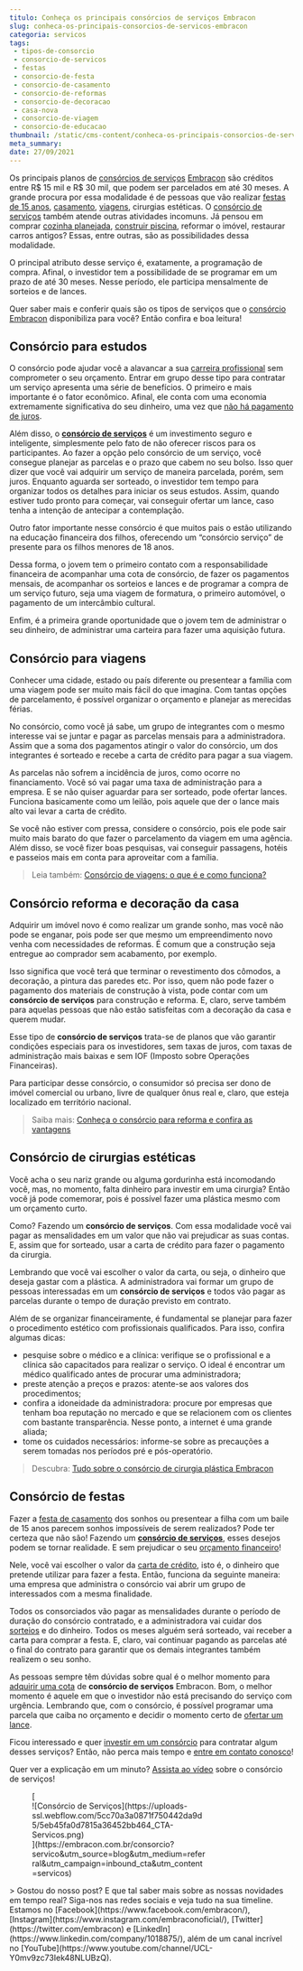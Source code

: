 ```yaml
---
titulo: Conheça os principais consórcios de serviços Embracon
slug: conheca-os-principais-consorcios-de-servicos-embracon
categoria: servicos
tags:
 - tipos-de-consorcio
 - consorcio-de-servicos
 - festas
 - consorcio-de-festa
 - consorcio-de-casamento
 - consorcio-de-reformas
 - consorcio-de-decoracao
 - casa-nova
 - consorcio-de-viagem
 - consorcio-de-educacao
thumbnail: /static/cms-content/conheca-os-principais-consorcios-de-servicos-embracon.jpg
meta_summary: 
date: 27/09/2021
---
```

Os principais planos de [consórcios de serviços](https://www.embracon.com.br/consorcio-servicos) [Embracon](https://www.embracon.com.br/a-embracon) são créditos entre R$ 15 mil e R$ 30 mil, que podem ser parcelados em até 30 meses. A grande procura por essa modalidade é de pessoas que vão realizar [festas de 15 anos](https://www.embracon.com.br/blog/voce-conhece-o-consorcio-de-festas-embracon-veja-como-funciona), [casamento](https://www.embracon.com.br/blog/consorcio-de-casamento-saiba-como-funciona), [viagens](https://www.embracon.com.br/blog/consorcio-de-viagens-o-que-e-e-como-funciona), cirurgias estéticas. O [consórcio de serviços](https://www.embracon.com.br/consorcio-servicos) também atende outras atividades incomuns. Já pensou em comprar [cozinha planejada](https://www.embracon.com.br/blog/como-ter-uma-cozinha-funcional-em-casa), [construir piscina](https://www.embracon.com.br/blog/afinal-vale-a-pena-ter-uma-piscina-em-casa-confira-os-pros-e-contras), reformar o imóvel, restaurar carros antigos? Essas, entre outras, são as possibilidades dessa modalidade.

O principal atributo desse serviço é, exatamente, a programação de compra. Afinal, o investidor tem a possibilidade de se programar em um prazo de até 30 meses. Nesse período, ele participa mensalmente de sorteios e de lances.

Quer saber mais e conferir quais são os tipos de serviços que o [consórcio Embracon](https://www.embracon.com.br/a-embracon) disponibiliza para você? Então confira e boa leitura!

Consórcio para estudos
----------------------

O consórcio pode ajudar você a alavancar a sua [carreira profissional](https://www.embracon.com.br/blog/quais-carreiras-estarao-em-alta-nos-proximos-anos-descubra-aqui) sem comprometer o seu orçamento. Entrar em grupo desse tipo para contratar um serviço apresenta uma série de benefícios. O primeiro e mais importante é o fator econômico. Afinal, ele conta com uma economia extremamente significativa do seu dinheiro, uma vez que [não há pagamento de juros](https://www.embracon.com.br/blog/consorcio-nao-tem-juros-entenda).

Além disso, o [**consórcio de serviços**](https://www.embracon.com.br/consorcio-servicos) é um investimento seguro e inteligente, simplesmente pelo fato de não oferecer riscos para os participantes. Ao fazer a opção pelo consórcio de um serviço, você consegue planejar as parcelas e o prazo que cabem no seu bolso. Isso quer dizer que você vai adquirir um serviço de maneira parcelada, porém, sem juros. Enquanto aguarda ser sorteado, o investidor tem tempo para organizar todos os detalhes para iniciar os seus estudos. Assim, quando estiver tudo pronto para começar, vai conseguir ofertar um lance, caso tenha a intenção de antecipar a contemplação.

Outro fator importante nesse consórcio é que muitos pais o estão utilizando na educação financeira dos filhos, oferecendo um “consórcio serviço” de presente para os filhos menores de 18 anos.

Dessa forma, o jovem tem o primeiro contato com a responsabilidade financeira de acompanhar uma cota de consórcio, de fazer os pagamentos mensais, de acompanhar os sorteios e lances e de programar a compra de um serviço futuro, seja uma viagem de formatura, o primeiro automóvel, o pagamento de um intercâmbio cultural.

Enfim, é a primeira grande oportunidade que o jovem tem de administrar o seu dinheiro, de administrar uma carteira para fazer uma aquisição futura.

Consórcio para viagens
----------------------

Conhecer uma cidade, estado ou país diferente ou presentear a família com uma viagem pode ser muito mais fácil do que imagina. Com tantas opções de parcelamento, é possível organizar o orçamento e planejar as merecidas férias.

No consórcio, como você já sabe, um grupo de integrantes com o mesmo interesse vai se juntar e pagar as parcelas mensais para a administradora. Assim que a soma dos pagamentos atingir o valor do consórcio, um dos integrantes é sorteado e recebe a carta de crédito para pagar a sua viagem.

As parcelas não sofrem a incidência de juros, como ocorre no financiamento. Você só vai pagar uma taxa de administração para a empresa. E se não quiser aguardar para ser sorteado, pode ofertar lances. Funciona basicamente como um leilão, pois aquele que der o lance mais alto vai levar a carta de crédito.

Se você não estiver com pressa, considere o consórcio, pois ele pode sair muito mais barato do que fazer o parcelamento da viagem em uma agência. Além disso, se você fizer boas pesquisas, vai conseguir passagens, hotéis e passeios mais em conta para aproveitar com a família.

> Leia também: [Consórcio de viagens: o que é e como funciona?](https://www.embracon.com.br/blog/consorcio-de-viagens-o-que-e-e-como-funciona)

Consórcio reforma e decoração da casa
-------------------------------------

Adquirir um imóvel novo é como realizar um grande sonho, mas você não pode se enganar, pois pode ser que mesmo um empreendimento novo venha com necessidades de reformas. É comum que a construção seja entregue ao comprador sem acabamento, por exemplo.

Isso significa que você terá que terminar o revestimento dos cômodos, a decoração, a pintura das paredes etc. Por isso, quem não pode fazer o pagamento dos materiais de construção à vista, pode contar com um **consórcio de serviços** para construção e reforma. E, claro, serve também para aquelas pessoas que não estão satisfeitas com a decoração da casa e querem mudar.

Esse tipo de **consórcio de serviços** trata-se de planos que vão garantir condições especiais para os investidores, sem taxas de juros, com taxas de administração mais baixas e sem IOF (Imposto sobre Operações Financeiras).

Para participar desse consórcio, o consumidor só precisa ser dono de imóvel comercial ou urbano, livre de qualquer ônus real e, claro, que esteja localizado em território nacional.

> Saiba mais: [Conheça o consórcio para reforma e confira as vantagens](https://www.embracon.com.br/blog/conheca-o-consorcio-para-reforma-e-confira-as-vantagens)

Consórcio de cirurgias estéticas
--------------------------------

Você acha o seu nariz grande ou alguma gordurinha está incomodando você, mas, no momento, falta dinheiro para investir em uma cirurgia? Então você já pode comemorar, pois é possível fazer uma plástica mesmo com um orçamento curto.

Como? Fazendo um **consórcio de serviços**. Com essa modalidade você vai pagar as mensalidades em um valor que não vai prejudicar as suas contas. E, assim que for sorteado, usar a carta de crédito para fazer o pagamento da cirurgia.

Lembrando que você vai escolher o valor da carta, ou seja, o dinheiro que deseja gastar com a plástica. A administradora vai formar um grupo de pessoas interessadas em um **consórcio de serviços** e todos vão pagar as parcelas durante o tempo de duração previsto em contrato.

Além de se organizar financeiramente, é fundamental se planejar para fazer o procedimento estético com profissionais qualificados. Para isso, confira algumas dicas:

- pesquise sobre o médico e a clínica: verifique se o profissional e a clínica são capacitados para realizar o serviço. O ideal é encontrar um médico qualificado antes de procurar uma administradora;
- preste atenção a preços e prazos: atente-se aos valores dos procedimentos;
- confira a idoneidade da administradora: procure por empresas que tenham boa reputação no mercado e que se relacionem com os clientes com bastante transparência. Nesse ponto, a internet é uma grande aliada;
- tome os cuidados necessários: informe-se sobre as precauções a serem tomadas nos períodos pré e pós-operatório.

> Descubra: [Tudo sobre o consórcio de cirurgia plástica Embracon](https://www.embracon.com.br/blog/tudo-sobre-o-consorcio-de-cirurgia-plastica-embracon)

Consórcio de festas
-------------------

Fazer a [festa de casamento](https://www.embracon.com.br/blog/consorcio-de-casamento-saiba-como-funciona) dos sonhos ou presentear a filha com um baile de 15 anos parecem sonhos impossíveis de serem realizados? Pode ter certeza que não são! Fazendo um [**consórcio de serviços**](https://www.embracon.com.br/blog/entenda-como-funciona-um-consorcio-para-festas), esses desejos podem se tornar realidade. E sem prejudicar o seu [orçamento financeiro](https://www.embracon.com.br/blog/planejamento-financeiro-um-guia-para-as-financas-nao-sairem-de-controle)!

Nele, você vai escolher o valor da [carta de crédito](https://www.embracon.com.br/blog/o-que-voce-precisa-saber-sobre-a-carta-de-credito-de-consorcios), isto é, o dinheiro que pretende utilizar para fazer a festa. Então, funciona da seguinte maneira: uma empresa que administra o consórcio vai abrir um grupo de interessados com a mesma finalidade.

Todos os consorciados vão pagar as mensalidades durante o período de duração do consórcio contratado, e a administradora vai cuidar dos [sorteios](https://www.embracon.com.br/conhecaoconsorcio/como-sao-realizados-os-sorteios-nas-assembleias) e do dinheiro. Todos os meses alguém será sorteado, vai receber a carta para comprar a festa. E, claro, vai continuar pagando as parcelas até o final do contrato para garantir que os demais integrantes também realizem o seu sonho.

As pessoas sempre têm dúvidas sobre qual é o melhor momento para [adquirir uma cota](https://www.embracon.com.br/conhecaoconsorcio/como-adquirir-uma-cota-de-consorcio) de **consórcio de serviços** Embracon. Bom, o melhor momento é aquele em que o investidor não está precisando do serviço com urgência. Lembrando que, com o consórcio, é possível programar uma parcela que caiba no orçamento e decidir o momento certo de [ofertar um lance](https://www.embracon.com.br/conhecaoconsorcio/como-ofertar-um-lance).

Ficou interessado e quer [investir em um consórcio](https://www.embracon.com.br/blog/8-motivos-que-comprovam-que-consorcio-e-investimento) para contratar algum desses serviços? Então, não perca mais tempo e [entre em contato conosco](https://www.embracon.com.br/)!

Quer ver a explicação em um minuto? [Assista ao vídeo](https://www.youtube.com/watch?v=-FO8uWuI4xY) sobre o consórcio de serviços!

<figure class="w-richtext-figure-type-image w-richtext-align-center" style="max-width:310px">[<div>![Consórcio de Serviços](https://uploads-ssl.webflow.com/5cc70a3a0871f750442da9d5/5eb45fa0d7815a36452bb464_CTA-Servicos.png)</div>](https://embracon.com.br/consorcio?servico&utm_source=blog&utm_medium=referral&utm_campaign=inbound_cta&utm_content=servicos)</figure>> Gostou do nosso post? E que tal saber mais sobre as nossas novidades em tempo real? Siga-nos nas redes sociais e veja tudo na sua timeline. Estamos no [Facebook](https://www.facebook.com/embracon/), [Instagram](https://www.instagram.com/embraconoficial/), [Twitter](https://twitter.com/embracon) e [LinkedIn](https://www.linkedin.com/company/1018875/), além de um canal incrível no [YouTube](https://www.youtube.com/channel/UCL-Y0mv9zc73Iek48NLUBzQ).
